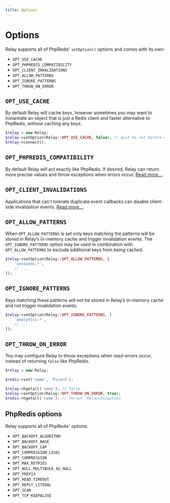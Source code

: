 ```yaml
---
title: Options
---
```


# Options

Relay supports all of PhpRedis' `setOption()` options and comes with its own:

- `OPT_USE_CACHE`
- `OPT_PHPREDIS_COMPATIBILITY`
- `OPT_CLIENT_INVALIDATIONS`
- `OPT_ALLOW_PATTERNS`
- `OPT_IGNORE_PATTERNS`
- `OPT_THROW_ON_ERROR`

## `OPT_USE_CACHE`

By default Relay will cache keys, however sometimes you may want to instantiate an object that is just a Redis client and faster alternative to PhpRedis, without caching any keys.

```php
$relay = new Relay;
$relay->setOption(Relay::OPT_USE_CACHE, false); // must be set before connecting
$relay->connect();
```

## `OPT_PHPREDIS_COMPATIBILITY`

By default Relay will act exactly like PhpRedis. If desired, Relay can return more precise values and throw exceptions when errors occur. [Read more...](/docs/1.x/compatibility).

## `OPT_CLIENT_INVALIDATIONS`

Applications that can't tolerate duplicate event callbacks can disable client-side invalidation events. [Read more...](/docs/1.x/events).

## `OPT_ALLOW_PATTERNS`

When `OPT_ALLOW_PATTERNS` is set only keys matching the patterns will be stored in Relay’s in-memory cache and trigger invalidation events.
The `OPT_IGNORE_PATTERNS` option may be used in combination with `OPT_ALLOW_PATTERNS` to exclude additional keys from being cached.

```php
$relay->setOption(Relay::OPT_ALLOW_PATTERNS, [
    'sessions:*',
    // ...
]);
```

## `OPT_IGNORE_PATTERNS`

Keys matching these patterns will not be stored in Relay’s in-memory cache and not trigger invalidation events.

```php
$relay->setOption(Relay::OPT_IGNORE_PATTERNS, [
    'analytics:*',
    // ...
]);
```

## `OPT_THROW_ON_ERROR`

You may configure Relay to throw exceptions when read-errors occur, instead of returning `false` like PhpRedis.

```php
$relay = new Relay;

$redis->set('name', 'Picard');

$relay->hgetall('name'); // false
$relay->setOption(Relay::OPT_THROW_ON_ERROR, true);
$redis->hgetall('name'); // throws `Relay\Exception`
```

## PhpRedis options

Relay supports all of PhpRedis' options:

- `OPT_BACKOFF_ALGORITHM`
- `OPT_BACKOFF_BASE`
- `OPT_BACKOFF_CAP`
- `OPT_COMPRESSION_LEVEL`
- `OPT_COMPRESSION`
- `OPT_MAX_RETRIES`
- `OPT_NULL_MULTIBULK_AS_NULL`
- `OPT_PREFIX`
- `OPT_READ_TIMEOUT`
- `OPT_REPLY_LITERAL`
- `OPT_SCAN`
- `OPT_TCP_KEEPALIVE`
